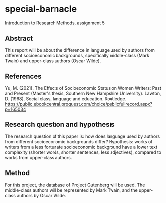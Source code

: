 # special-barnacle
Introduction to Research Methods, assignment 5

## Abstract
This report will be about the difference in language used by authors from different socioeconomic backgrounds, specifically middle-class (Mark Twain) and upper-class authors (Oscar Wilde).

## References
Yu, M. (2021). The Effects of Socioeconomic Status on Women Writers: Past and Present (Master's thesis, Southern New Hampshire University).
Lawton, D. (1968). Social class, language and education. Routledge. https://public.ebookcentral.proquest.com/choice/publicfullrecord.aspx?p=165034

## Research question and hypothesis
The research question of this paper is: how does language used by authors from different socioeconomic backgrounds differ?
Hypothesis: works of writers from a less fortunate socioeconomic background have a lower text complexity (shorter words, shorter sentences, less adjectives), compared to works from upper-class authors.

## Method
For this project, the database of Project Gutenberg will be used. The middle-class authors will be represented by Mark Twain, and the upper-class authors by Oscar Wilde.
